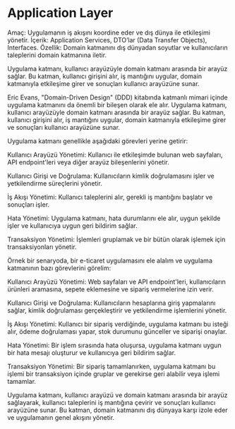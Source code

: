# Application Layer

Amaç: Uygulamanın iş akışını koordine eder ve dış dünya ile etkileşimi yönetir.
İçerik: Application Services, DTO’lar (Data Transfer Objects), Interfaces.
Özellik: Domain katmanını dış dünyadan soyutlar ve kullanıcıların taleplerini domain katmanına iletir.

Uygulama katmanı, kullanıcı arayüzüyle domain katmanı arasında bir arayüz sağlar. Bu katman, kullanıcı girişini alır, iş mantığını uygular, domain katmanıyla etkileşime girer ve sonuçları kullanıcı arayüzüne sunar.


Eric Evans, "Domain-Driven Design" (DDD) kitabında katmanlı mimari içinde uygulama katmanını da önemli bir bileşen olarak ele alır. Uygulama katmanı, kullanıcı arayüzüyle domain katmanı arasında bir arayüz sağlar. Bu katman, kullanıcı girişini alır, iş mantığını uygular, domain katmanıyla etkileşime girer ve sonuçları kullanıcı arayüzüne sunar.

Uygulama katmanı genellikle aşağıdaki görevleri yerine getirir:

Kullanıcı Arayüzü Yönetimi: Kullanıcı ile etkileşimde bulunan web sayfaları, API endpoint'leri veya diğer arayüz bileşenlerini yönetir.

Kullanıcı Girişi ve Doğrulama: Kullanıcıların kimlik doğrulamasını işler ve yetkilendirme süreçlerini yönetir.

İş Akışı Yönetimi: Kullanıcı taleplerini alır, gerekli iş mantığını başlatır ve sonuçları işler.

Hata Yönetimi: Uygulama katmanı, hata durumlarını ele alır, uygun şekilde işler ve kullanıcıya uygun geri bildirim sağlar.

Transaksiyon Yönetimi: İşlemleri gruplamak ve bir bütün olarak işlemek için transaksiyonları yönetir.



Örnek bir senaryoda, bir e-ticaret uygulamasını ele alalım ve uygulama katmanının bazı görevlerini görelim:

Kullanıcı Arayüzü Yönetimi: Web sayfaları ve API endpoint'leri, kullanıcıların ürünleri aramasına, sepete eklemesine ve sipariş vermelerine izin verir.

Kullanıcı Girişi ve Doğrulama: Kullanıcıların hesaplarına giriş yapmalarını sağlar, kimlik doğrulaması gerçekleştirir ve yetkilendirme işlemlerini yönetir.

İş Akışı Yönetimi: Kullanıcı bir sipariş verdiğinde, uygulama katmanı bu isteği alır, ödeme doğrulaması yapar, stok durumunu günceller ve siparişi onaylar.

Hata Yönetimi: Bir işlem sırasında hata oluşursa, uygulama katmanı uygun bir hata mesajı oluşturur ve kullanıcıya geri bildirim sağlar.

Transaksiyon Yönetimi: Bir sipariş tamamlanırken, uygulama katmanı bu işlemi bir transaksiyon içinde gruplar ve gerekirse geri alabilir veya işlemi tamamlar.

Uygulama katmanı, kullanıcı arayüzü ve domain katmanı arasında bir arayüz sağlayarak, kullanıcı taleplerini iş mantığına çevirir ve sonuçları kullanıcı arayüzüne sunar. Bu katman, domain katmanını dış dünyaya karşı izole eder ve uygulamanın genel akışını yönetir.





